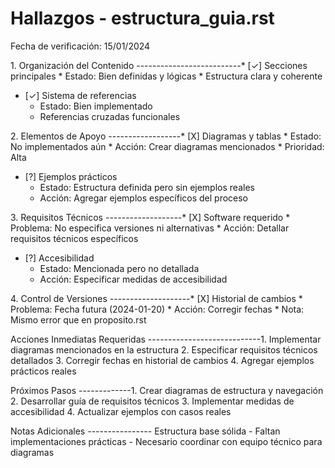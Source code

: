 # Hallazgos - estructura_guia.rst

Fecha de verificación: 15/01/2024

1\. Organización del Contenido --------------------------\* \[✓\]
Secciones principales \* Estado: Bien definidas y lógicas \* Estructura
clara y coherente

- \[✓\] Sistema de referencias  
  - Estado: Bien implementado
  - Referencias cruzadas funcionales

2\. Elementos de Apoyo ------------------\* \[X\] Diagramas y tablas \*
Estado: No implementados aún \* Acción: Crear diagramas mencionados \*
Prioridad: Alta

- \[?\] Ejemplos prácticos  
  - Estado: Estructura definida pero sin ejemplos reales
  - Acción: Agregar ejemplos específicos del proceso

3\. Requisitos Técnicos -------------------\* \[X\] Software requerido
\* Problema: No especifica versiones ni alternativas \* Acción: Detallar
requisitos técnicos específicos

- \[?\] Accesibilidad  
  - Estado: Mencionada pero no detallada
  - Acción: Especificar medidas de accesibilidad

4\. Control de Versiones --------------------\* \[X\] Historial de
cambios \* Problema: Fecha futura (2024-01-20) \* Acción: Corregir
fechas \* Nota: Mismo error que en proposito.rst

Acciones Inmediatas Requeridas ----------------------------1.
Implementar diagramas mencionados en la estructura 2. Especificar
requisitos técnicos detallados 3. Corregir fechas en historial de
cambios 4. Agregar ejemplos prácticos reales

Próximos Pasos -------------1. Crear diagramas de estructura y
navegación 2. Desarrollar guía de requisitos técnicos 3. Implementar
medidas de accesibilidad 4. Actualizar ejemplos con casos reales

Notas Adicionales ---------------- Estructura base sólida - Faltan
implementaciones prácticas - Necesario coordinar con equipo técnico para
diagramas
